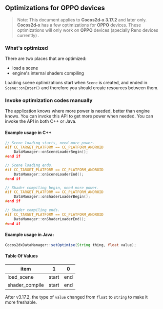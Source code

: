 ## Optimizations for OPPO devices

 > Note: This document applies to __Cocos2d-x 3.17.2__ and later only.
 __Cocos2d-x__ has a few optimizations for __OPPO__ devices. These optimizations will only work on __OPPO__ devices (specially Reno devices currently) . 

### What's optimized
There are two places that are optimized:

  * load a scene
  * engine's internal shaders compiling

Loading scene optimizations start when `Scene` is created, and ended in `Scene::onEnter()` and therefore you should create resources between them.

### Invoke optimization codes manually
The application knows where more power is needed, better than engine knows. You can invoke this API to get more power when needed. You can invoke the API in both C++ or Java.

#### Example usage in C++

```c++
// Scene loading starts, need more power.
#if CC_TARGET_PLATFORM == CC_PLATFORM_ANDROID
    DataManager::onSceneLoaderBegin();
#end if

// Scene loading ends.
#if CC_TARGET_PLATFORM == CC_PLATFORM_ANDROID
    DataManager::onSceneLoaderEnd();
#end if

// Shader compiling begin, need more power.
#if CC_TARGET_PLATFORM == CC_PLATFORM_ANDROID
    DataManager::onShaderLoaderBegin();
#end if

// Shader compiling ends.
#if CC_TARGET_PLATFORM == CC_PLATFORM_ANDROID
    DataManager::onShaderLoaderEnd();
#end if
```

#### Example usage in Java:

```Java
Cocos2dxDataManager::setOptimise(String thing, float value);
```

#### Table Of Values
| item | 1 | 0 |
| ----  | -- | -- |
| load_scene| start | end |
| shader_compile | start | end |

After v3.17.2, the type of `value` changed from `float` to `string` to make it more freshable.

